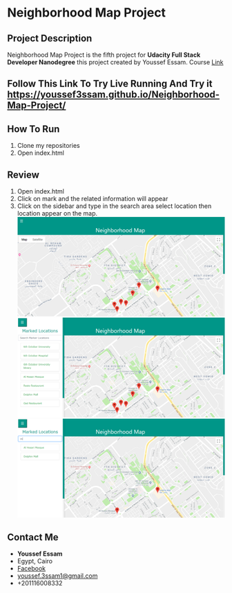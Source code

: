 # Neighborhood Map Project



## Project Description

Neighborhood Map Project is the fifth project for **Udacity Full Stack Developer Nanodegree** this project created by Youssef Essam.
Course <a href="https://eg.udacity.com/course/full-stack-web-developer-nanodegree--nd004">Link</a>

## Follow This Link To Try Live Running And Try it https://youssef3ssam.github.io/Neighborhood-Map-Project/
## How To Run
1. Clone my repositories
2. Open index.html

## Review
1. Open index.html
2. Click on mark and the related information will appear
3. Click on the sidebar and type in the search area select location then location appear on the map.<br>
![4](https://github.com/YouSsef3Ssam/Neighborhood-Map-Project/blob/master/review/1.PNG)
![5](https://github.com/YouSsef3Ssam/Neighborhood-Map-Project/blob/master/review/2.PNG)
![6](https://github.com/YouSsef3Ssam/Neighborhood-Map-Project/blob/master/review/3.PNG)
## Contact Me

* **Youssef Essam**
* Egypt, Cairo
* <a href ="https://www.facebook.com/yossef.essam.1213">Facebook</a>
* youssef.3ssam1@gmail.com
* +201116008332
